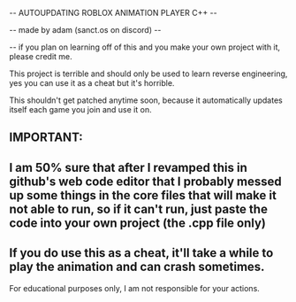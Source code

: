 -- AUTOUPDATING ROBLOX ANIMATION PLAYER C++ --

-- made by adam (sanct.os on discord) --

-- if you plan on learning off of this and you make your own project with it, please credit me.

This project is terrible and should only be used to learn reverse engineering, yes you can use it as a cheat but it's horrible.

This shouldn't get patched anytime soon, because it automatically updates itself each game you join and use it on.

IMPORTANT:
---
I am 50% sure that after I revamped this in github's web code editor that I probably messed up some things in the core files that will make it not able to run, so if it can't run, just paste the code into your own project (the .cpp file only)
---
If you do use this as a cheat, it'll take a while to play the animation and can crash sometimes.
---
For educational purposes only, I am not responsible for your actions.